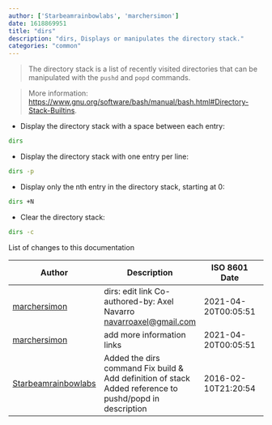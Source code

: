 ```yaml
---
author: ['Starbeamrainbowlabs', 'marchersimon']
date: 1618869951
title: "dirs"
description: "dirs, Displays or manipulates the directory stack."
categories: "common"
---
```

> The directory stack is a list of recently visited directories that can be manipulated with the `pushd` and `popd` commands.

> More information: <https://www.gnu.org/software/bash/manual/bash.html#Directory-Stack-Builtins>.

- Display the directory stack with a space between each entry:

```bash
dirs
```

- Display the directory stack with one entry per line:

```bash
dirs -p
```

- Display only the nth entry in the directory stack, starting at 0:

```bash
dirs +N
```

- Clear the directory stack:

```bash
dirs -c
```
List of changes to this documentation


Author | Description | ISO 8601 Date | GitHub link
------|-----|-----|-----
[marchersimon](mailto:50295997+marchersimon@users.noreply.github.com) | dirs: edit link Co-authored-by: Axel Navarro <navarroaxel@gmail.com> | 2021-04-20T00:05:51 | [5d2fa2261db4](https://github.com/tldr-pages/tldr/commit/5d2fa2261db4d26e09c26f72f35d52e35dcf1bec)
[marchersimon](mailto:marchersimon@zohomail.eu) | add more information links | 2021-04-20T00:05:51 | [bc5d06ed1e1e](https://github.com/tldr-pages/tldr/commit/bc5d06ed1e1e112cfb368a38ae5918ef124cdc22)
[Starbeamrainbowlabs](mailto:sbrl@starbeamrainbowlabs.com) | Added the dirs command Fix build & Add definition of stack Added reference to pushd/popd in description | 2016-02-10T21:20:54 | [a76141742fb5](https://github.com/tldr-pages/tldr/commit/a76141742fb5089f0bf4e4581a39e5a53786605e)

